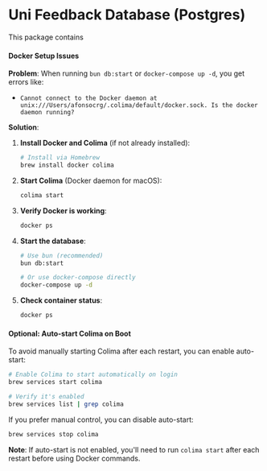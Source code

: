 # Uni Feedback Database (Postgres)

This package contains 



#### Docker Setup Issues

**Problem**: When running `bun db:start` or `docker-compose up -d`, you get errors like:
- `Cannot connect to the Docker daemon at unix:///Users/afonsocrg/.colima/default/docker.sock. Is the docker daemon running?`

**Solution**:

1. **Install Docker and Colima** (if not already installed):
   ```bash
   # Install via Homebrew
   brew install docker colima
   ```

2. **Start Colima** (Docker daemon for macOS):
   ```bash
   colima start
   ```

3. **Verify Docker is working**:
   ```bash
   docker ps
   ```

4. **Start the database**:
   ```bash
   # Use bun (recommended)
   bun db:start

   # Or use docker-compose directly
   docker-compose up -d
   ```

5. **Check container status**:
   ```bash
   docker ps
   ```

#### Optional: Auto-start Colima on Boot

To avoid manually starting Colima after each restart, you can enable auto-start:

```bash
# Enable Colima to start automatically on login
brew services start colima

# Verify it's enabled
brew services list | grep colima
```

If you prefer manual control, you can disable auto-start:
```bash
brew services stop colima
```

**Note**: If auto-start is not enabled, you'll need to run `colima start` after each restart before using Docker commands.